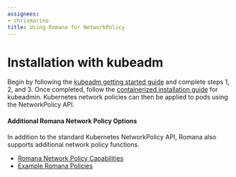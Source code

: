 ```yaml
---
assignees:
- chrismarino
title: Using Romana for NetworkPolicy
---
```


# Installation with kubeadm

Begin by following the [kubeadm getting started guide](/docs/getting-started-guides/kubeadm/) and complete steps 1, 2, and 3. Once completed, follow the [containerized installation guide](https://github.com/romana/romana/tree/master/containerize) for kubeadmin. Kubernetes network policies can then be applied to pods using the NetworkPolicy API.

#### Additional Romana Network Policy Options

In addition to the standard Kubernetes NetworkPolicy API, Romana also supports additional network policy functions.

* [Romana Network Policy Capabilities](https://github.com/romana/romana/wiki/Romana-policies)
* [Example Romana Policies](https://github.com/romana/core/tree/master/policy)

